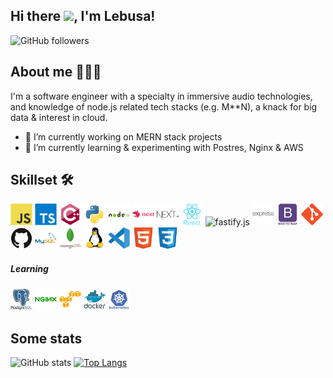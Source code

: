## Hi there <img src="https://raw.githubusercontent.com/MartinHeinz/MartinHeinz/master/wave.gif" width="25px">, I'm Lebusa!

![GitHub followers](https://img.shields.io/github/followers/lebusa?style=social)

## About me 👨🏽‍💻

I'm a software engineer with a specialty in immersive audio technologies, and knowledge of node.js related tech stacks (e.g. M\*\*N), a knack for big data & interest in cloud.

- 🔭 I’m currently working on MERN stack projects
- 🌱 I’m currently learning & experimenting with Postres, Nginx & AWS


## Skillset 🛠️
<img src="https://github.com/devicons/devicon/blob/master/icons/javascript/javascript-original.svg" alt="JavaScript"  height="35" /> <img src="https://github.com/devicons/devicon/blob/master/icons/typescript/typescript-original.svg" alt="TypeScript"  height="35" /> <img src="https://github.com/devicons/devicon/blob/master/icons/cplusplus/cplusplus-original.svg" alt="C++"  height="35" />  <img src="https://github.com/devicons/devicon/blob/master/icons/python/python-original.svg" alt="Python"  height="35" /> <img src="https://github.com/devicons/devicon/blob/master/icons/nodejs/nodejs-original-wordmark.svg" alt="Node.js"  height="35" /> <img src="https://github.com/devicons/devicon/blob/master/icons/nestjs/nestjs-plain-wordmark.svg" alt="nestjs" height="35" />  <img src="https://github.com/devicons/devicon/blob/master/icons/nextjs/nextjs-original-wordmark.svg" alt="nextjs" height="35" /> <img src="https://github.com/devicons/devicon/blob/master/icons/react/react-original-wordmark.svg" alt="React.js"  height="35" /> <img src="https://seeklogo.com/images/F/fastify-logo-4FA5E177B6-seeklogo.com.png" alt="fastify.js" height="35" /> <img src="https://github.com/devicons/devicon/blob/master/icons/express/express-original-wordmark.svg" alt="express" height="35" />  <img src="https://github.com/devicons/devicon/blob/master/icons/bootstrap/bootstrap-plain-wordmark.svg" alt="bootstrap" height="35" />   <img src="https://github.com/devicons/devicon/blob/master/icons/git/git-original.svg" alt="git" height="35" />  <img src="https://github.com/devicons/devicon/blob/master/icons/github/github-original.svg" alt="github" height="35" /> <img src="https://github.com/devicons/devicon/blob/master/icons/mysql/mysql-original-wordmark.svg" alt="mysql" height="35" /> <img src="https://github.com/devicons/devicon/blob/master/icons/mongodb/mongodb-original-wordmark.svg" alt="mongodb" height="35" /> <img src="https://github.com/devicons/devicon/blob/master/icons/linux/linux-original.svg" alt="linux" height="35" />  <img src="https://github.com/devicons/devicon/blob/master/icons/vscode/vscode-original.svg" alt="vscode" height="35" /> <img src="https://github.com/devicons/devicon/blob/master/icons/html5/html5-original.svg" alt="html5" height="35" /> <img src="https://github.com/devicons/devicon/blob/master/icons/css3/css3-original.svg" alt="css3" height="35" /> 

##### Learning
<img src="https://github.com/devicons/devicon/blob/master/icons/postgresql/postgresql-original-wordmark.svg" alt="postgresql" height="35" /> <img src="https://github.com/devicons/devicon/blob/master/icons/nginx/nginx-original.svg" alt="nginx" height="35" /> <img src="https://github.com/devicons/devicon/blob/master/icons/amazonwebservices/amazonwebservices-original.svg" alt="AWS" height="35" /> <img src="https://github.com/devicons/devicon/blob/master/icons/docker/docker-original-wordmark.svg" alt="docker" height="35" /> <img src="https://github.com/devicons/devicon/blob/master/icons/kubernetes/kubernetes-plain-wordmark.svg" alt="kubernetes" height="35" /> 


## Some stats

![GitHub stats](https://github-readme-stats.vercel.app/api?username=lebusa&show_icons=true&title_color=000000) [![Top Langs](https://github-readme-stats.vercel.app/api/top-langs/?username=lebusa&layout=compact)](https://github.com/lebusa/github-readme-stats)


<!--
**lebusa/lebusa** is a ✨ _special_ ✨ repository because its `README.md` (this file) appears on your GitHub profile.

Here are some ideas to get you started:

- 🔭 I’m currently working on ...
- 🌱 I’m currently learning ...
- 👯 I’m looking to collaborate on ...
- 🤔 I’m looking for help with ...
- 💬 Ask me about ...
- 📫 How to reach me: ...
- 😄 Pronouns: ...
- ⚡ Fun fact: ...
-->


